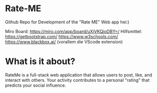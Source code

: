 # Rate-ME

Github Repo for Development of the "Rate ME" Web app
hei:)

Miro Board:
  https://miro.com/app/board/uXjVKQioDBY=/
Hilfsmittel:
https://getbootstrap.com/
https://www.w3schools.com/
https://www.blackbox.ai/ (vorallem die VScode extension)



# What is it about?
RateMe is a full-stack web application that allows users to post, like, and interact with others. Your activity contributes to a personal "rating" that predicts your social influence.
